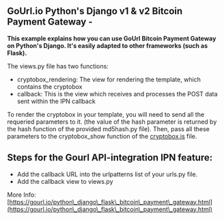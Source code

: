 
GoUrl.io Python's Django v1 & v2 Bitcoin Payment Gateway - 
------------------------------------------------------


**This example explains how you can use GoUrl Bitcoin Payment Gateway on Python's Django. It's easily adapted to other frameworks (such as Flask).**

The views.py file has two functions:

* cryptobox_rendering: The view for rendering the template, which contains the cryptobox
* callback: This is the view which receives and processes the POST data sent within the IPN callback

To render the cryptobox in your template, you will need to send all the requeried parameters to it. (the  value of the hash parameter is returned by the hash function of the provided md5hash.py file). Then, pass all these parameters to the cryptobox_show function of the [cryptobox.js](https://github.com/cryptoapi/Payment-Gateway/blob/master/cryptobox.js) file. 


Steps for the Gourl API-integration IPN feature:
------------------------------------------------------

* Add the callback URL into the urlpatterns list of your urls.py file.
* Add the callback view to views.py


More Info: [https://gourl.io/python\_django\_flask\_bitcoin\_payment\_gateway.html](https://gourl.io/python\_django\_flask\_bitcoin\_payment\_gateway.html)

